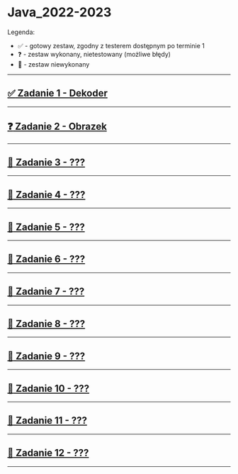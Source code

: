 # Java_2022-2023

Legenda:

- :white_check_mark: - gotowy zestaw, zgodny z testerem dostępnym po terminie 1
- :question: - zestaw wykonany, nietestowany (możliwe błędy)
- :black_square_button: - zestaw niewykonany

---

## [:white_check_mark: Zadanie 1 - Dekoder](Zadanie%2001/)

---

## [:question: Zadanie 2 - Obrazek](Zadanie%2002/)

---

## [:black_square_button: Zadanie 3 - ???](Zadanie%2003/)

---

## [:black_square_button: Zadanie 4 - ???](Zadanie%2004/)

---

## [:black_square_button: Zadanie 5 - ???](Zadanie%2005/)

---

## [:black_square_button: Zadanie 6 - ???](Zadanie%2006/)

---

## [:black_square_button: Zadanie 7 - ???](Zadanie%2007/)

---

## [:black_square_button: Zadanie 8 - ???](Zadanie%2008/)

---

## [:black_square_button: Zadanie 9 - ???](Zadanie%2009/)

---

## [:black_square_button: Zadanie 10 - ???](Zadanie%2010/)

---

## [:black_square_button: Zadanie 11 - ???](Zadanie%2011/)

---

## [:black_square_button: Zadanie 12 - ???](Zadanie%2012/)

---
